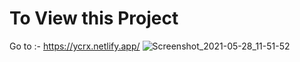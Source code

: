 # To View this Project
Go to :- https://ycrx.netlify.app/
![Screenshot_2021-05-28_11-51-52](https://user-images.githubusercontent.com/63900087/119937844-2ff79680-bfab-11eb-897a-ed0632ed386d.png)
